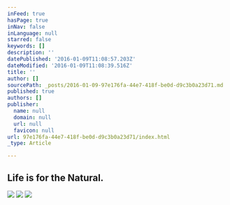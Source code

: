 ```yaml
---
inFeed: true
hasPage: true
inNav: false
inLanguage: null
starred: false
keywords: []
description: ''
datePublished: '2016-01-09T11:08:57.203Z'
dateModified: '2016-01-09T11:08:39.516Z'
title: ''
author: []
sourcePath: _posts/2016-01-09-97e176fa-44e7-418f-be0d-d9c3b0a23d71.md
published: true
authors: []
publisher:
  name: null
  domain: null
  url: null
  favicon: null
url: 97e176fa-44e7-418f-be0d-d9c3b0a23d71/index.html
_type: Article

---
```

## Life is for the Natural.
![](https://the-grid-user-content.s3-us-west-2.amazonaws.com/6e3d3122-9157-4273-8ecd-13378378dd2a.jpg)
![](https://the-grid-user-content.s3-us-west-2.amazonaws.com/05aabef9-2212-416d-b5a5-9dc75127e958.jpg)
![](https://the-grid-user-content.s3-us-west-2.amazonaws.com/7619fb27-cfe3-4724-957a-f72fc4599749.jpg)